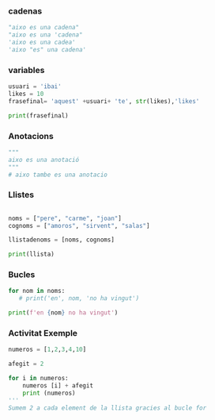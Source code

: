 ### cadenas 
```Python
"aixo es una cadena"
"aixo es una 'cadena"
'aixo es una cadea'
'aixo "es" una cadena'
```

### variables
```Python
usuari = 'ibai'
likes = 10
frasefinal= 'aquest' +usuari+ 'te', str(likes),'likes'

print(frasefinal)
```
### Anotacions 
```Python
"""
aixo es una anotació
"""
# aixo tambe es una anotacio 
```

### Llistes 
```Python

noms = ["pere", "carme", "joan"]
cognoms = ["amoros", "sirvent", "salas"]

llistadenoms = [noms, cognoms]

print(llista)
```

### Bucles
```Python
for nom in noms:
   # print('en', nom, 'no ha vingut')

print(f'en {nom} no ha vingut')

```

### Activitat Exemple
```Python
numeros = [1,2,3,4,10]

afegit = 2

for i in numeros:
    numeros [i] + afegit
    print (numeros)
'''
Sumem 2 a cada element de la llista gracies al bucle for
```
